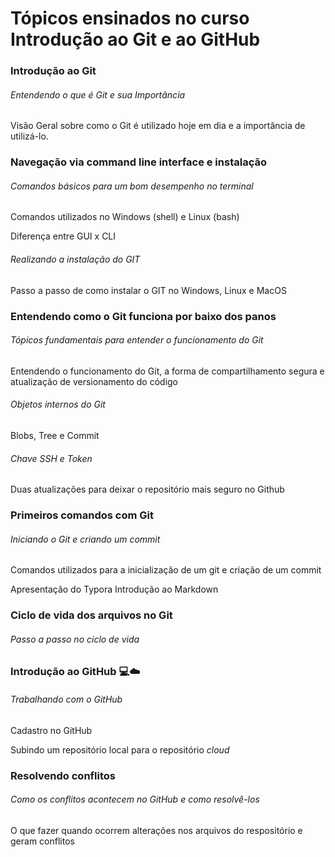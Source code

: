 # Tópicos ensinados no curso Introdução ao Git e ao GitHub 





### Introdução ao Git

###### Entendendo o que é Git e sua Importância

Visão Geral sobre como o Git é utilizado hoje em dia e a importância de utilizá-lo.



### Navegação via command line interface e instalação

###### Comandos básicos para um bom desempenho no terminal

Comandos utilizados no Windows (shell) e Linux (bash)

Diferença entre GUI x CLI



###### Realizando a instalação do GIT

Passo a passo de como instalar o GIT no Windows, Linux e MacOS



### Entendendo como o Git funciona por baixo dos panos

###### Tópicos fundamentais para entender o funcionamento do Git

Entendendo o funcionamento do Git, a forma de compartilhamento segura e atualização de versionamento do código

###### Objetos internos do Git

Blobs, Tree e Commit

###### Chave SSH e Token

Duas atualizações para deixar o repositório mais seguro no Github



### Primeiros comandos com Git

###### Iniciando o Git e criando um commit

Comandos utilizados para a inicialização de um git e criação de um commit

Apresentação do Typora
Introdução ao Markdown



### Ciclo de vida dos arquivos no Git

###### Passo a passo no ciclo de vida



### Introdução ao GitHub :computer::cloud:



###### Trabalhando com o GitHub

Cadastro no GitHub

Subindo um repositório local para o repositório _cloud_



### Resolvendo conflitos

###### Como os conflitos acontecem no GitHub e como resolvê-los

O que fazer quando ocorrem alterações nos arquivos do respositório e geram conflitos







